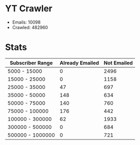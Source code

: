 # YT Crawler
- Emails: 10098
- Crawled: 482960

# Stats
| Subscriber Range  | Already Emailed | Not Emailed |
|-------|-------|-------|
| 5000 - 15000 | 0 | 2496 |
| 15000 - 25000 | 0 | 1158 |
| 25000 - 35000 | 47 | 697 |
| 35000 - 50000 | 148 | 634 |
| 50000 - 75000 | 140 | 760 |
| 75000 - 100000 | 176 | 442 |
| 100000 - 300000 | 62 | 1933 |
| 300000 - 500000 | 0 | 684 |
| 500000 - 1000000 | 0 | 721 |
